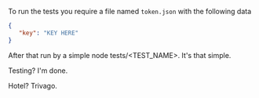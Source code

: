 To run the tests you require a file named ``token.json`` with the following data

```json
{
   "key": "KEY HERE" 
}
```
After that run by a simple node tests/<TEST_NAME>. It's that simple.

Testing? I'm done.

Hotel? Trivago.